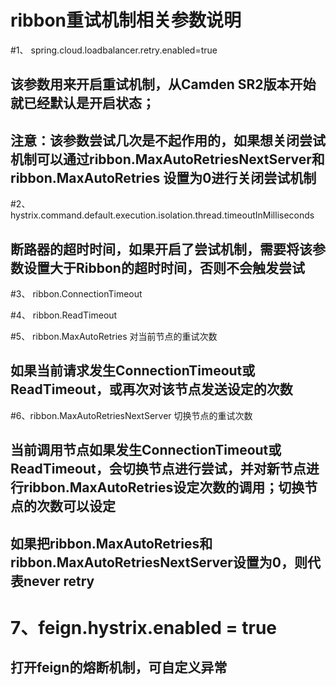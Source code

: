 # ribbon重试机制相关参数说明

#1、 spring.cloud.loadbalancer.retry.enabled=true
## 该参数用来开启重试机制，从Camden SR2版本开始就已经默认是开启状态；
## 注意：该参数尝试几次是不起作用的，如果想关闭尝试机制可以通过ribbon.MaxAutoRetriesNextServer和ribbon.MaxAutoRetries 设置为0进行关闭尝试机制

#2、hystrix.command.default.execution.isolation.thread.timeoutInMilliseconds
## 断路器的超时时间，如果开启了尝试机制，需要将该参数设置大于Ribbon的超时时间，否则不会触发尝试

#3、 ribbon.ConnectionTimeout

#4、 ribbon.ReadTimeout

#5、 ribbon.MaxAutoRetries 对当前节点的重试次数
## 如果当前请求发生ConnectionTimeout或ReadTimeout，或再次对该节点发送设定的次数

#6、ribbon.MaxAutoRetriesNextServer 切换节点的重试次数
## 当前调用节点如果发生ConnectionTimeout或ReadTimeout，会切换节点进行尝试，并对新节点进行ribbon.MaxAutoRetries设定次数的调用；切换节点的次数可以设定

## 如果把ribbon.MaxAutoRetries和ribbon.MaxAutoRetriesNextServer设置为0，则代表never retry

# 7、feign.hystrix.enabled = true
## 打开feign的熔断机制，可自定义异常